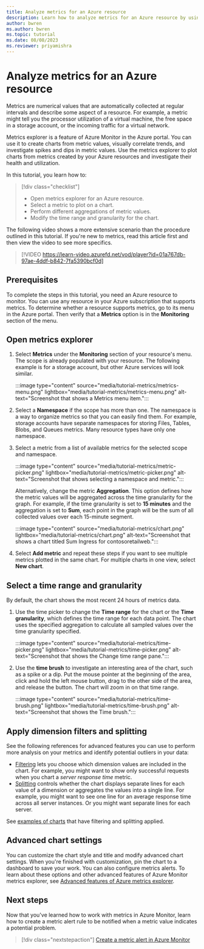 ```yaml
---
title: Analyze metrics for an Azure resource
description: Learn how to analyze metrics for an Azure resource by using metrics explorer in Azure Monitor.
author: bwren
ms.author: bwren
ms.topic: tutorial
ms.date: 08/08/2023
ms.reviewer: priyamishra
---
```


# Analyze metrics for an Azure resource
Metrics are numerical values that are automatically collected at regular intervals and describe some aspect of a resource. For example, a metric might tell you the processor utilization of a virtual machine, the free space in a storage account, or the incoming traffic for a virtual network.

Metrics explorer is a feature of Azure Monitor in the Azure portal. You can use it to create charts from metric values, visually correlate trends, and investigate spikes and dips in metric values. Use the metrics explorer to plot charts from metrics created by your Azure resources and investigate their health and utilization.

In this tutorial, you learn how to:

> [!div class="checklist"]
> * Open metrics explorer for an Azure resource.
> * Select a metric to plot on a chart.
> * Perform different aggregations of metric values.
> * Modify the time range and granularity for the chart.

The following video shows a more extensive scenario than the procedure outlined in this tutorial. If you're new to metrics, read this article first and then view the video to see more specifics.

> [!VIDEO https://learn-video.azurefd.net/vod/player?id=01a767db-97ae-4ddf-b842-7fa5390bcf0d]

## Prerequisites
To complete the steps in this tutorial, you need an Azure resource to monitor. You can use any resource in your Azure subscription that supports metrics. To determine whether a resource supports metrics, go to its menu in the Azure portal. Then verify that a **Metrics** option is in the **Monitoring** section of the menu.

## Open metrics explorer
1. Select **Metrics** under the **Monitoring** section of your resource's menu. The scope is already populated with your resource. The following example is for a storage account, but other Azure services will look similar.

   :::image type="content" source="media/tutorial-metrics/metrics-menu.png" lightbox="media/tutorial-metrics/metrics-menu.png" alt-text="Screenshot that shows a Metrics menu item.":::

1. Select a **Namespace** if the scope has more than one. The namespace is a way to organize metrics so that you can easily find them. For example, storage accounts have separate namespaces for storing Files, Tables, Blobs, and Queues metrics. Many resource types have only one namespace.

1. Select a metric from a list of available metrics for the selected scope and namespace.

   :::image type="content" source="media/tutorial-metrics/metric-picker.png" lightbox="media/tutorial-metrics/metric-picker.png" alt-text="Screenshot that shows selecting a namespace and metric.":::

   Alternatively, change the metric **Aggregation**. This option defines how the metric values will be aggregated across the time granularity for the graph. For example, if the time granularity is set to **15 minutes** and the aggregation is set to **Sum**, each point in the graph will be the sum of all collected values over each 15-minute segment.

   :::image type="content" source="media/tutorial-metrics/chart.png" lightbox="media/tutorial-metrics/chart.png" alt-text="Screenshot that shows a chart titled Sum Ingress for contosoretailweb.":::

1. Select **Add metric** and repeat these steps if you want to see multiple metrics plotted in the same chart. For multiple charts in one view, select **New chart**.

## Select a time range and granularity

By default, the chart shows the most recent 24 hours of metrics data. 

1. Use the time picker to change the **Time range** for the chart or the **Time granularity**, which defines the time range for each data point. The chart uses the specified aggregation to calculate all sampled values over the time granularity specified.

   :::image type="content" source="media/tutorial-metrics/time-picker.png" lightbox="media/tutorial-metrics/time-picker.png" alt-text="Screenshot that shows the Change time range pane.":::

1. Use the **time brush** to investigate an interesting area of the chart, such as a spike or a dip. Put the mouse pointer at the beginning of the area, click and hold the left mouse button, drag to the other side of the area, and release the button. The chart will zoom in on that time range.

   :::image type="content" source="media/tutorial-metrics/time-brush.png" lightbox="media/tutorial-metrics/time-brush.png" alt-text="Screenshot that shows the Time brush.":::

## Apply dimension filters and splitting
See the following references for advanced features you can use to perform more analysis on your metrics and identify potential outliers in your data:

- [Filtering](../essentials/metrics-charts.md#filters) lets you choose which dimension values are included in the chart. For example, you might want to show only successful requests when you chart a *server response time* metric.
- [Splitting](../essentials/metrics-charts.md#apply-splitting) controls whether the chart displays separate lines for each value of a dimension or aggregates the values into a single line. For example, you might want to see one line for an average response time across all server instances. Or you might want separate lines for each server.

See [examples of charts](../essentials/metric-chart-samples.md) that have filtering and splitting applied.

## Advanced chart settings

You can customize the chart style and title and modify advanced chart settings. When you're finished with customization, pin the chart to a dashboard to save your work. You can also configure metrics alerts. To learn about these options and other advanced features of Azure Monitor metrics explorer, see [Advanced features of Azure metrics explorer](../essentials/metrics-charts.md#locking-the-range-of-the-y-axis).

## Next steps
Now that you've learned how to work with metrics in Azure Monitor, learn how to create a metric alert rule to be notified when a metric value indicates a potential problem.

> [!div class="nextstepaction"]
> [Create a metric alert in Azure Monitor](../alerts/tutorial-metric-alert.md)
